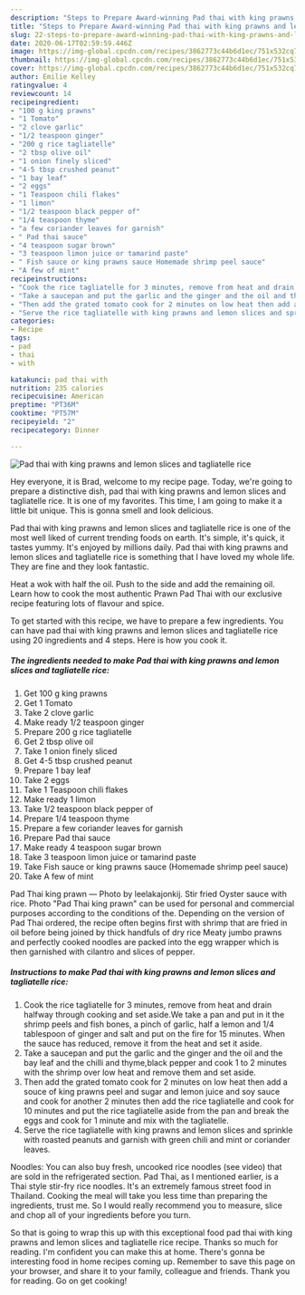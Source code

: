 ```yaml
---
description: "Steps to Prepare Award-winning Pad thai with king prawns and lemon slices and tagliatelle rice"
title: "Steps to Prepare Award-winning Pad thai with king prawns and lemon slices and tagliatelle rice"
slug: 22-steps-to-prepare-award-winning-pad-thai-with-king-prawns-and-lemon-slices-and-tagliatelle-rice
date: 2020-06-17T02:59:59.446Z
image: https://img-global.cpcdn.com/recipes/3862773c44b6d1ec/751x532cq70/pad-thai-with-king-prawns-and-lemon-slices-and-tagliatelle-rice-recipe-main-photo.jpg
thumbnail: https://img-global.cpcdn.com/recipes/3862773c44b6d1ec/751x532cq70/pad-thai-with-king-prawns-and-lemon-slices-and-tagliatelle-rice-recipe-main-photo.jpg
cover: https://img-global.cpcdn.com/recipes/3862773c44b6d1ec/751x532cq70/pad-thai-with-king-prawns-and-lemon-slices-and-tagliatelle-rice-recipe-main-photo.jpg
author: Emilie Kelley
ratingvalue: 4
reviewcount: 14
recipeingredient:
- "100 g king prawns"
- "1 Tomato"
- "2 clove garlic"
- "1/2 teaspoon ginger"
- "200 g rice tagliatelle"
- "2 tbsp olive oil"
- "1 onion finely sliced"
- "4-5 tbsp crushed peanut"
- "1 bay leaf"
- "2 eggs"
- "1 Teaspoon chili flakes"
- "1 limon"
- "1/2 teaspoon black pepper of"
- "1/4 teaspoon thyme"
- "a few coriander leaves for garnish"
- " Pad thai sauce"
- "4 teaspoon sugar brown"
- "3 teaspoon limon juice or tamarind paste"
- " Fish sauce or king prawns sauce Homemade shrimp peel sauce"
- "A few of mint"
recipeinstructions:
- "Cook the rice tagliatelle for 3 minutes, remove from heat and drain halfway through cooking and set aside.We take a pan and put in it the shrimp peels and fish bones, a pinch of garlic, half a lemon and 1/4 tablespoon of ginger and salt and put on the fire for 15 minutes. When the sauce has reduced, remove it from the heat and set it aside."
- "Take a saucepan and put the garlic and the ginger and the oil and the bay leaf and the chilli and thyme,black pepper and cook 1 to 2 minutes with the shrimp over low heat and remove them and set aside."
- "Then add the grated tomato cook for 2 minutes on low heat then add a souce of king prawns peel and sugar and lemon juice and soy sauce and cook for another 2 minutes then add the rice tagliatelle and cook for 10 minutes and put the rice tagliatelle aside from the pan and break the eggs and cook for 1 minute and mix with the tagliatelle."
- "Serve the rice tagliatelle with king prawns and lemon slices and sprinkle with roasted peanuts and garnish with green chili and mint or coriander leaves."
categories:
- Recipe
tags:
- pad
- thai
- with

katakunci: pad thai with 
nutrition: 235 calories
recipecuisine: American
preptime: "PT36M"
cooktime: "PT57M"
recipeyield: "2"
recipecategory: Dinner

---
```



![Pad thai with king prawns and lemon slices and tagliatelle rice](https://img-global.cpcdn.com/recipes/3862773c44b6d1ec/751x532cq70/pad-thai-with-king-prawns-and-lemon-slices-and-tagliatelle-rice-recipe-main-photo.jpg)

Hey everyone, it is Brad, welcome to my recipe page. Today, we're going to prepare a distinctive dish, pad thai with king prawns and lemon slices and tagliatelle rice. It is one of my favorites. This time, I am going to make it a little bit unique. This is gonna smell and look delicious.

Pad thai with king prawns and lemon slices and tagliatelle rice is one of the most well liked of current trending foods on earth. It's simple, it's quick, it tastes yummy. It's enjoyed by millions daily. Pad thai with king prawns and lemon slices and tagliatelle rice is something that I have loved my whole life. They are fine and they look fantastic.

Heat a wok with half the oil. Push to the side and add the remaining oil. Learn how to cook the most authentic Prawn Pad Thai with our exclusive recipe featuring lots of flavour and spice.


To get started with this recipe, we have to prepare a few ingredients. You can have pad thai with king prawns and lemon slices and tagliatelle rice using 20 ingredients and 4 steps. Here is how you cook it.

<!--inarticleads1-->

##### The ingredients needed to make Pad thai with king prawns and lemon slices and tagliatelle rice:

1. Get 100 g king prawns
1. Get 1 Tomato
1. Take 2 clove garlic
1. Make ready 1/2 teaspoon ginger
1. Prepare 200 g rice tagliatelle
1. Get 2 tbsp olive oil
1. Take 1 onion finely sliced
1. Get 4-5 tbsp crushed peanut
1. Prepare 1 bay leaf
1. Take 2 eggs
1. Take 1 Teaspoon chili flakes
1. Make ready 1 limon
1. Take 1/2 teaspoon black pepper of
1. Prepare 1/4 teaspoon thyme
1. Prepare a few coriander leaves for garnish
1. Prepare  Pad thai sauce
1. Make ready 4 teaspoon sugar brown
1. Take 3 teaspoon limon juice or tamarind paste
1. Take  Fish sauce or king prawns sauce (Homemade shrimp peel sauce)
1. Take A few of mint


Pad Thai king prawn — Photo by leelakajonkij. Stir fried Oyster sauce with rice. Photo &#34;Pad Thai king prawn&#34; can be used for personal and commercial purposes according to the conditions of the. Depending on the version of Pad Thai ordered, the recipe often begins first with shrimp that are fried in oil before being joined by thick handfuls of dry rice Meaty jumbo prawns and perfectly cooked noodles are packed into the egg wrapper which is then garnished with cilantro and slices of pepper. 

<!--inarticleads2-->

##### Instructions to make Pad thai with king prawns and lemon slices and tagliatelle rice:

1. Cook the rice tagliatelle for 3 minutes, remove from heat and drain halfway through cooking and set aside.We take a pan and put in it the shrimp peels and fish bones, a pinch of garlic, half a lemon and 1/4 tablespoon of ginger and salt and put on the fire for 15 minutes. When the sauce has reduced, remove it from the heat and set it aside.
1. Take a saucepan and put the garlic and the ginger and the oil and the bay leaf and the chilli and thyme,black pepper and cook 1 to 2 minutes with the shrimp over low heat and remove them and set aside.
1. Then add the grated tomato cook for 2 minutes on low heat then add a souce of king prawns peel and sugar and lemon juice and soy sauce and cook for another 2 minutes then add the rice tagliatelle and cook for 10 minutes and put the rice tagliatelle aside from the pan and break the eggs and cook for 1 minute and mix with the tagliatelle.
1. Serve the rice tagliatelle with king prawns and lemon slices and sprinkle with roasted peanuts and garnish with green chili and mint or coriander leaves.


Noodles: You can also buy fresh, uncooked rice noodles (see video) that are sold in the refrigerated section. Pad Thai, as I mentioned earlier, is a Thai style stir-fry rice noodles. It&#39;s an extremely famous street food in Thailand. Cooking the meal will take you less time than preparing the ingredients, trust me. So I would really recommend you to measure, slice and chop all of your ingredients before you turn. 

So that is going to wrap this up with this exceptional food pad thai with king prawns and lemon slices and tagliatelle rice recipe. Thanks so much for reading. I'm confident you can make this at home. There's gonna be interesting food in home recipes coming up. Remember to save this page on your browser, and share it to your family, colleague and friends. Thank you for reading. Go on get cooking!
